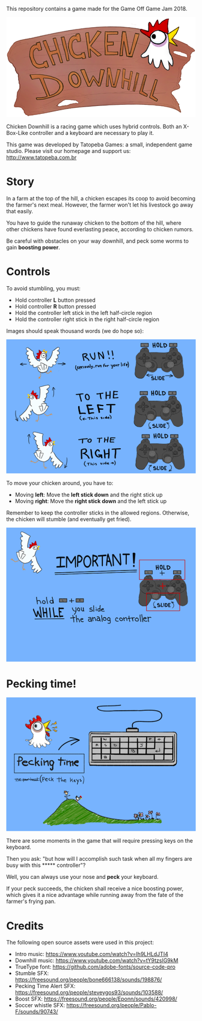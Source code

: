 This repository contains a game made for the Game Off Game Jam 2018.

![ChDownH Logo](Game/assets/images/icons/logo.png)

Chicken Downhill is a racing game which uses hybrid controls. Both an X-Box-Like controller and a keyboard are necessary to play it.

This game was developed by Tatopeba Games: a small, independent game studio. Please visit our homepage and support us: http://www.tatopeba.com.br

# Story

In a farm at the top of the hill, a chicken escapes its coop to avoid becoming the farmer's next meal. However, the farmer won't let his livestock go away that easily.

You have to guide the runaway chicken to the bottom of the hill, where other chickens have found everlasting peace, according to chicken rumors.

Be careful with obstacles on your way downhill, and peck some worms to gain **boosting power**.

# Controls

To avoid stumbling, you must:

* Hold controller **L** button pressed
* Hold controller **R** button pressed
* Hold the controller left stick in the left half-circle region
* Hold the controller right stick in the right half-circle region

Images should speak thousand words (we do hope so):

![Controls1](Game/assets/images/controls1.png)

To move your chicken around, you have to:

* Moving **left**: Move the **left stick down** and the right stick up
* Moving **right**: Move the **right stick down** and the left stick up

Remember to keep the controller sticks in the allowed regions. Otherwise, the chicken will stumble (and eventually get fried).

![Controls1](Game/assets/images/controls2.png)

# Pecking time!

![Controls1](Game/assets/images/controls3.png)

There are some moments in the game that will require pressing keys on the keyboard.

Then you ask: "but how will I accomplish such task when all my fingers are busy with this \*\*\*\*\* controller"?

Well, you can always use your nose and **peck** your keyboard.

If your peck succeeds, the chicken shall receive a nice boosting power, which gives it a nice advantage while running away from the fate of the farmer's frying pan.

# Credits

The following open source assets were used in this project:

* Intro music: https://www.youtube.com/watch?v=Ih9LHLdJTI4
* Downhill music: https://www.youtube.com/watch?v=tY9tzsIG9kM
* TrueType font: https://github.com/adobe-fonts/source-code-pro
* Stumble SFX: https://freesound.org/people/bone666138/sounds/198876/
* Pecking Time Alert SFX: https://freesound.org/people/steveygos93/sounds/103588/
* Boost SFX: https://freesound.org/people/Eponn/sounds/420998/
* Soccer whistle SFX: https://freesound.org/people/Pablo-F/sounds/90743/